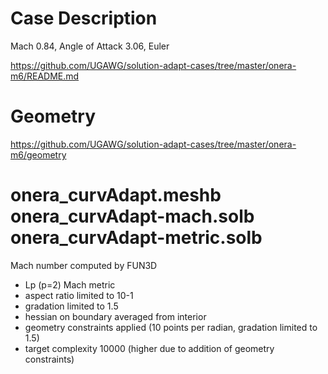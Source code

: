 
# Case Description

Mach 0.84, Angle of Attack 3.06, Euler

https://github.com/UGAWG/solution-adapt-cases/tree/master/onera-m6/README.md

# Geometry

https://github.com/UGAWG/solution-adapt-cases/tree/master/onera-m6/geometry

# onera_curvAdapt.meshb onera_curvAdapt-mach.solb onera_curvAdapt-metric.solb

Mach number computed by FUN3D
- Lp (p=2) Mach metric
- aspect ratio limited to 10-1
- gradation limited to 1.5
- hessian on boundary averaged from interior
- geometry constraints applied (10 points per radian, gradation limited to 1.5)
- target complexity 10000 (higher due to addition of geometry constraints)
